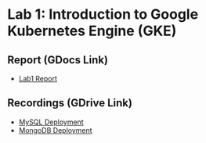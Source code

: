 # Lab 1: Introduction to Google Kubernetes Engine (GKE)

## Report (GDocs Link)
- [Lab1 Report](https://)

## Recordings (GDrive Link)
- [MySQL Deployment](https://drive.google.com/file/d/11NKWZXFGPiLPwLRK0L3sCAVEsOapgcE1/view?usp=sharing)
- [MongoDB Deployment](https://drive.google.com/file/d/1IeZsBURzP_vs6Q-Je8-a13v2NwdTKWlO/view?usp=sharing)
